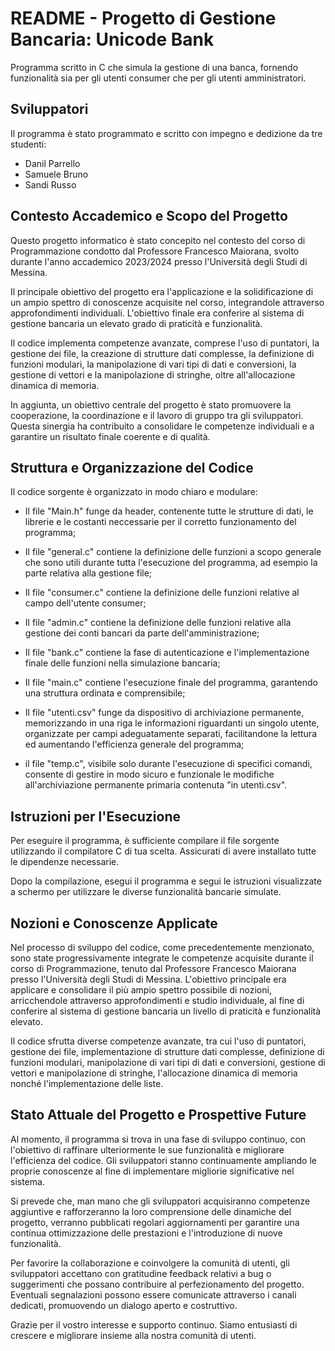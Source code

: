 # README - Progetto di Gestione Bancaria: Unicode Bank

Programma scritto in C che simula la gestione di una banca, fornendo funzionalità sia per gli utenti consumer che per gli utenti amministratori.

## Sviluppatori

Il programma è stato programmato e scritto con impegno e dedizione da tre studenti:

- Danil Parrello
- Samuele Bruno
- Sandi Russo

## Contesto Accademico e Scopo del Progetto

Questo progetto informatico è stato concepito nel contesto del corso di Programmazione condotto dal Professore Francesco Maiorana, svolto durante l'anno accademico 2023/2024 presso l'Università degli Studi di Messina.

Il principale obiettivo del progetto era l'applicazione e la solidificazione di un ampio spettro di conoscenze acquisite nel corso, integrandole attraverso approfondimenti individuali. L'obiettivo finale era conferire al sistema di gestione bancaria un elevato grado di praticità e funzionalità.

Il codice implementa competenze avanzate, comprese l'uso di puntatori, la gestione dei file, la creazione di strutture dati complesse, la definizione di funzioni modulari, la manipolazione di vari tipi di dati e conversioni, la gestione di vettori e la manipolazione di stringhe, oltre all'allocazione dinamica di memoria.

In aggiunta, un obiettivo centrale del progetto è stato promuovere la cooperazione, la coordinazione e il lavoro di gruppo tra gli sviluppatori. Questa sinergia ha contribuito a consolidare le competenze individuali e a garantire un risultato finale coerente e di qualità.

## Struttura e Organizzazione del Codice

Il codice sorgente è organizzato in modo chiaro e modulare:
 
- Il file "Main.h" funge da header, contenente tutte le strutture di dati, le librerie e le costanti neccessarie per il corretto funzionamento del programma;

- Il file "general.c" contiene la definizione delle funzioni a scopo generale che sono utili durante tutta l'esecuzione del programma, ad esempio la parte relativa alla gestione file;

- Il file "consumer.c" contiene la definizione delle funzioni relative al campo dell'utente consumer;

- Il file "admin.c" contiene la definizione delle funzioni relative alla gestione dei conti bancari da parte dell'amministrazione;

- Il file "bank.c" contiene la fase di autenticazione e l'implementazione finale delle funzioni nella simulazione bancaria;

- Il file "main.c" contiene l'esecuzione finale del programma, garantendo una struttura ordinata e comprensibile;

- Il file "utenti.csv" funge da dispositivo di archiviazione permanente, memorizzando in una riga le informazioni riguardanti un singolo utente, organizzate per campi adeguatamente separati, facilitandone la lettura ed aumentando l'efficienza generale del programma;

- il file "temp.c", visibile solo durante l'esecuzione di specifici comandi, consente di gestire in modo sicuro e funzionale le modifiche all'archiviazione permanente primaria contenuta "in utenti.csv".

## Istruzioni per l'Esecuzione

Per eseguire il programma, è sufficiente compilare il file sorgente utilizzando il compilatore C di tua scelta. Assicurati di avere installato tutte le dipendenze necessarie.

Dopo la compilazione, esegui il programma e segui le istruzioni visualizzate a schermo per utilizzare le diverse funzionalità bancarie simulate.

## Nozioni e Conoscenze Applicate

Nel processo di sviluppo del codice, come precedentemente menzionato, sono state progressivamente integrate le competenze acquisite durante il corso di Programmazione, tenuto dal Professore Francesco Maiorana presso l'Università degli Studi di Messina. L'obiettivo principale era applicare e consolidare il più ampio spettro possibile di nozioni, arricchendole attraverso approfondimenti e studio individuale, al fine di conferire al sistema di gestione bancaria un livello di praticità e funzionalità elevato.

Il codice sfrutta diverse competenze avanzate, tra cui l'uso di puntatori, gestione dei file, implementazione di strutture dati complesse, definizione di funzioni modulari, manipolazione di vari tipi di dati e conversioni, gestione di vettori e manipolazione di stringhe, l'allocazione dinamica di memoria nonché l'implementazione delle liste.

## Stato Attuale del Progetto e Prospettive Future

Al momento, il programma si trova in una fase di sviluppo continuo, con l'obiettivo di raffinare ulteriormente le sue funzionalità e migliorare l'efficienza del codice. Gli sviluppatori stanno continuamente ampliando le proprie conoscenze al fine di implementare migliorie significative nel sistema.

Si prevede che, man mano che gli sviluppatori acquisiranno competenze aggiuntive e rafforzeranno la loro comprensione delle dinamiche del progetto, verranno pubblicati regolari aggiornamenti per garantire una continua ottimizzazione delle prestazioni e l'introduzione di nuove funzionalità.

Per favorire la collaborazione e coinvolgere la comunità di utenti, gli sviluppatori accettano con gratitudine feedback relativi a bug o suggerimenti che possano contribuire al perfezionamento del progetto. Eventuali segnalazioni possono essere comunicate attraverso i canali dedicati, promuovendo un dialogo aperto e costruttivo.

Grazie per il vostro interesse e supporto continuo. Siamo entusiasti di crescere e migliorare insieme alla nostra comunità di utenti.